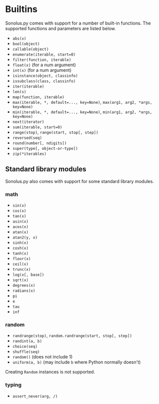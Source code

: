 # Builtins
Sonolus.py comes with support for a number of built-in functions.
The supported functions and parameters are listed below.

- `abs(x)`
- `bool(object)`
- `callable(object)`
- `enumerate(iterable, start=0)`
- `filter(function, iterable)`
- `float(x)` (for a num argument)
- `int(x)` (for a num argument)
- `isinstance(object, classinfo)`
- `issubclass(class, classinfo)`
- `iter(iterable)`
- `len(s)`
- `map(function, iterable)`
- `max(iterable, *, default=..., key=None)`, `max(arg1, arg2, *args, key=None)`
- `min(iterable, *, default=..., key=None)`, `min(arg1, arg2, *args, key=None)`
- `next(iterator)`
- `sum(iterable, start=0)`
- `range(stop)`, `range(start, stop[, step])`
- `reversed(seq)`
- `round(number[, ndigits])`
- `super(type[, object-or-type])`
- `zip(*iterables)`

## Standard library modules
Sonolus.py also comes with support for some standard library modules.

### math
- `sin(x)`
- `cos(x)`
- `tan(x)`
- `asin(x)`
- `acos(x)`
- `atan(x)`
- `atan2(y, x)`
- `sinh(x)`
- `cosh(x)`
- `tanh(x)`
- `floor(x)`
- `ceil(x)`
- `trunc(x)`
- `log(x[, base])`
- `sqrt(x)`
- `degrees(x)`
- `radians(x)`
- `pi`
- `e`
- `tau`
- `inf`

### random
- `randrange(stop)`, `random.randrange(start, stop[, step])`
- `randint(a, b)`
- `choice(seq)`
- `shuffle(seq)`
- `random()` (does not include 1)
- `uniform(a, b)` (may include `b` where Python normally doesn't)

Creating `Random` instances is not supported.

### typing
- `assert_never(arg, /)`
